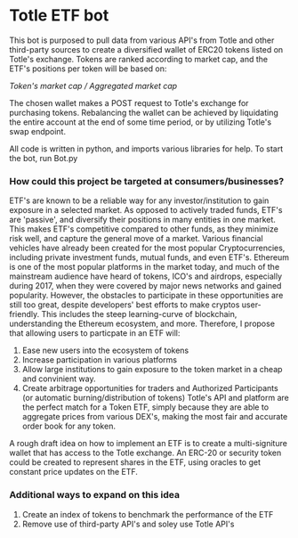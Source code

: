 # Totle ETF bot

This bot is purposed to pull data from various API's from Totle and other third-party sources to create
a diversified wallet of ERC20 tokens listed on Totle's exchange. Tokens are ranked according to market cap,
and the ETF's positions per token will be based on:

*Token's market cap / Aggregated market cap*

The chosen wallet makes a POST request to Totle's exchange for purchasing tokens. Rebalancing the wallet can be achieved by
liquidating the entire account at the end of some time period, or by utilizing Totle's swap endpoint. 

All code is written in python, and imports various libraries for help. To start the bot, run Bot.py

### How could this project be targeted at consumers/businesses?
ETF's are known to be a reliable way for any investor/institution to gain exposure in a selected market. As opposed to 
actively traded funds, ETF's are 'passive', and diversify their positions in many entities in one market. This
makes ETF's competitive compared to other funds, as they minimize risk well, and capture the general move of a market.
Various financial vehicles have already been created for the most popular Cryptocurrencies, including private
investment funds, mutual funds, and even ETF's. Ethereum is one of the most popular platforms in the market today, and much of 
the mainstream audience have heard of tokens, ICO's and airdrops, especially during 2017, when they were covered by major
news networks and gained popularity.
However, the obstacles to participate in these opportunities are still too great, despite developers' best efforts to make
cryptos user-friendly. This includes the steep learning-curve of blockchain, understanding the Ethereum ecosystem, and more.
Therefore, I propose that allowing users to particpate in an ETF will: 
1. Ease new users into the ecosystem of tokens 
2. Increase participation in various platforms 
3. Allow large institutions to gain exposure to the token market in a cheap and convinient way.
4. Create arbitrage opportunities for traders and Authorized Participants (or automatic burning/distribution of tokens)
Totle's API and platform are the perfect match for a Token ETF, simply because they are able to aggregate prices from various DEX's,
making the most fair and accurate order book for any token.

A rough draft idea on how to implement an ETF is to create a multi-signiture wallet that has access to the Totle exchange. An ERC-20 or security token could be created to represent shares in the ETF, using oracles to get constant price updates on the ETF.

### Additional ways to expand on this idea
1. Create an index of tokens to benchmark the performance of the ETF
3. Remove use of third-party API's and soley use Totle API's
